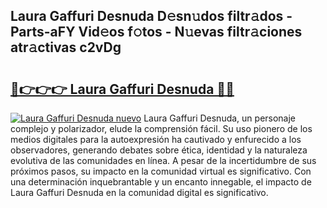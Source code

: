 ## Laura Gaffuri Desnuda D𝚎sn𝚞dos filtr𝚊dos - Parts-aFY Vid𝚎os f𝚘tos - N𝚞evas filtr𝚊ciones atr𝚊ctivas c2vDg

# <h2><a href="http://mbcpdf.tromn.icu/?c=Laura+Gaffuri+Desnuda">🔗👉👉👉 Laura Gaffuri Desnuda 🔗🔗</a></h2>

[![Laura Gaffuri Desnuda nuevo](https://i.imgur.com/pEAQMta.gif)](http://mbcpdf.tromn.icu/?c=Laura+Gaffuri+Desnuda)
Laura Gaffuri Desnuda, un personaje complejo y polarizador, elude la comprensión fácil. Su uso pionero de los medios digitales para la autoexpresión ha cautivado y enfurecido a los observadores, generando debates sobre ética, identidad y la naturaleza evolutiva de las comunidades en línea. A pesar de la incertidumbre de sus próximos pasos, su impacto en la comunidad virtual es significativo. Con una determinación inquebrantable y un encanto innegable, el impacto de Laura Gaffuri Desnuda en la comunidad digital es significativo.
